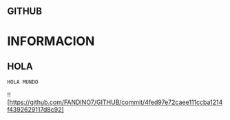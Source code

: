 ## GITHUB
# INFORMACION
## HOLA 
```
HOLA MUNDO
````
!![https://github.com/FANDINO7/GITHUB/commit/4fed97e72caee111ccba1214f4392629117d8c92]
